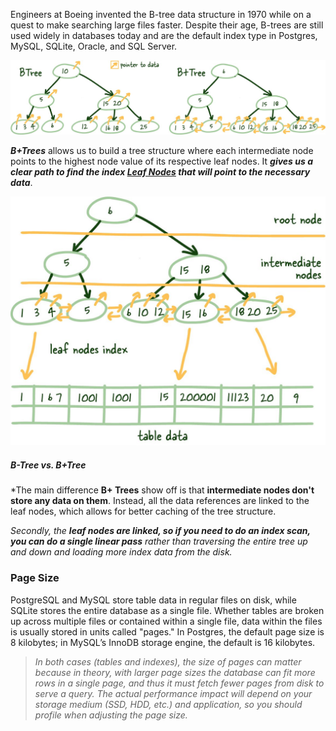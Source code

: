 Engineers at Boeing invented the B-tree data structure in 1970 while on a quest to make searching large files faster. Despite their age, B-trees are still used widely in databases today and are the default index type in Postgres, MySQL, SQLite, Oracle, and SQL Server.



![Pasted image 20230605133326](../../../_Attachments/Pasted%20image%2020230605133326.png)

***B+Trees*** allows us to build a tree structure where each intermediate node points to the highest node value of its respective leaf nodes. It ***gives us a clear path to find the index [Leaf Nodes](../Internals/Leaf%20Nodes.md) that will point to the necessary data***.

![Pasted image 20230605133604](../../../_Attachments/Pasted%20image%2020230605133604.png)

##### B-Tree vs. B+Tree

*The main difference **B+ Trees** show off is that **intermediate nodes don't store any data on them**. Instead, all the data references are linked to the leaf nodes, which allows for better caching of the tree structure.

*Secondly, the **leaf nodes are linked, so if you need to do an index scan, you can do a single linear pass** rather than traversing the entire tree up and down and loading more index data from the disk.*

### Page Size

PostgreSQL and MySQL store table data in regular files on disk, while SQLite stores the entire database as a single file. Whether tables are broken up across multiple files or contained within a single file, data within the files is usually stored in units called "pages." In Postgres, the default page size is 8 kilobytes; in MySQL’s InnoDB storage engine, the default is 16 kilobytes.

> *In both cases (tables and indexes), the size of pages can matter because in theory, with larger page sizes the database can fit more rows in a single page, and thus it must fetch fewer pages from disk to serve a query. The actual performance impact will depend on your storage medium (SSD, HDD, etc.) and application, so you should profile when adjusting the page size.*

